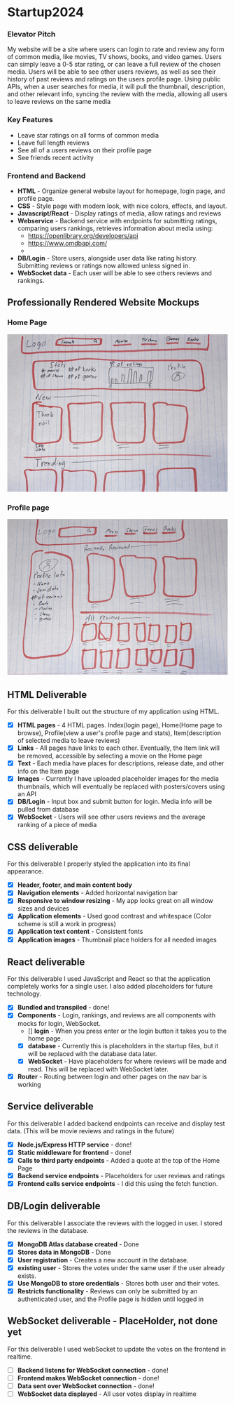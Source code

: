 # Startup2024


### Elevator Pitch
My website will be a site where users can login to rate and review any form of common media, like movies, TV shows, books, and video games. Users can simply leave a 0-5 star rating, or can leave a full review of the chosen media. Users will be able to see other users reviews, as well as see their history of past reviews and ratings on the users profile page. Using public APIs, when a user searches for media, it will pull the thumbnail, description, and other relevant info, syncing the review with the media, allowing all users to leave reviews on the same media


### Key Features
- Leave star ratings on all forms of common media
- Leave full length reviews
- See all of a users reviews on their profile page
- See friends recent activity


### Frontend and Backend
- **HTML** - Organize general website layout for homepage, login page, and profile page.
- **CSS** - Style page with modern look, with nice colors, effects, and layout.
- **Javascript/React** - Display ratings of media, allow ratings and reviews
- **Webservice** - Backend service with endpoints for submitting ratings, comparing users rankings, retrieves information about media using:
  - https://openlibrary.org/developers/api
  - https://www.omdbapi.com/
  - 
- **DB/Login** - Store users, alongside user data like rating history. Submitting reviews or ratings now allowed unless signed in.
- **WebSocket data** - Each user will be able to see others reviews and rankings.

## Professionally Rendered Website Mockups

### Home Page
![Home Page](https://github.com/ridapr/Startup2024/blob/main/Images/Home_Page.jpg)

### Profile page
![Profile Page](https://github.com/ridapr/Startup2024/blob/main/Images/Profile_Page.jpg)

## HTML Deliverable

For this deliverable I built out the structure of my application using HTML.

- [x] **HTML pages** - 4 HTML pages. Index(login page), Home(Home page to browse), Profile(view a user's profile page and stats), Item(description of selected media to leave reviews)
- [x] **Links** - All pages have links to each other. Eventually, the Item link will be removed, accessible by selecting a movie on the Home page
- [x] **Text** - Each media have places for descriptions, release date, and other info on the Item page
- [x] **Images** - Currently I have uploaded placeholder images for the media thumbnails, which will eventually be replaced with posters/covers using an API
- [x] **DB/Login** - Input box and submit button for login. Media info will be pulled from database
- [x] **WebSocket** - Users will see other users reviews and the average ranking of a piece of media

## CSS deliverable

For this deliverable I properly styled the application into its final appearance.

- [x] **Header, footer, and main content body**
- [x] **Navigation elements** - Added horizontal navigation bar
- [x] **Responsive to window resizing** - My app looks great on all window sizes and devices
- [x] **Application elements** - Used good contrast and whitespace (Color scheme is still a work in progress)
- [x] **Application text content** - Consistent fonts
- [x] **Application images** - Thumbnail place holders for all needed images

## React deliverable

For this deliverable I used JavaScript and React so that the application completely works for a single user. I also added placeholders for future technology.

- [x] **Bundled and transpiled** - done!
- [x] **Components** - Login, rankings, and reviews are all components with mocks for login, WebSocket.
  - [] **login** - When you press enter or the login button it takes you to the home page.
  - [x] **database** - Currently this is placeholders in the startup files, but it will be replaced with the database data later.
  - [x] **WebSocket** - Have placeholders for where reviews will be made and read. This will be replaced with WebSocket later.
- [x] **Router** - Routing between login and other pages on the nav bar is working

## Service deliverable

For this deliverable I added backend endpoints can receive and display test data. (This will be movie reviews and ratings in the future)

- [x] **Node.js/Express HTTP service** - done!
- [x] **Static middleware for frontend** - done!
- [x] **Calls to third party endpoints** - Added a quote at the top of the Home Page
- [x] **Backend service endpoints** - Placeholders for user reviews and ratings
- [x] **Frontend calls service endpoints** - I did this using the fetch function.

## DB/Login deliverable

For this deliverable I associate the reviews with the logged in user. I stored the reviews in the database.

- [x] **MongoDB Atlas database created** - Done
- [x] **Stores data in MongoDB** - Done
- [x] **User registration** - Creates a new account in the database.
- [x] **existing user** - Stores the votes under the same user if the user already exists.
- [x] **Use MongoDB to store credentials** - Stores both user and their votes.
- [x] **Restricts functionality** - Reviews can only be submitted by an authenticated user, and the Profile page is hidden until logged in

## WebSocket deliverable - PlaceHolder, not done yet

For this deliverable I used webSocket to update the votes on the frontend in realtime.

- [ ] **Backend listens for WebSocket connection** - done!
- [ ] **Frontend makes WebSocket connection** - done!
- [ ] **Data sent over WebSocket connection** - done!
- [ ] **WebSocket data displayed** - All user votes display in realtime